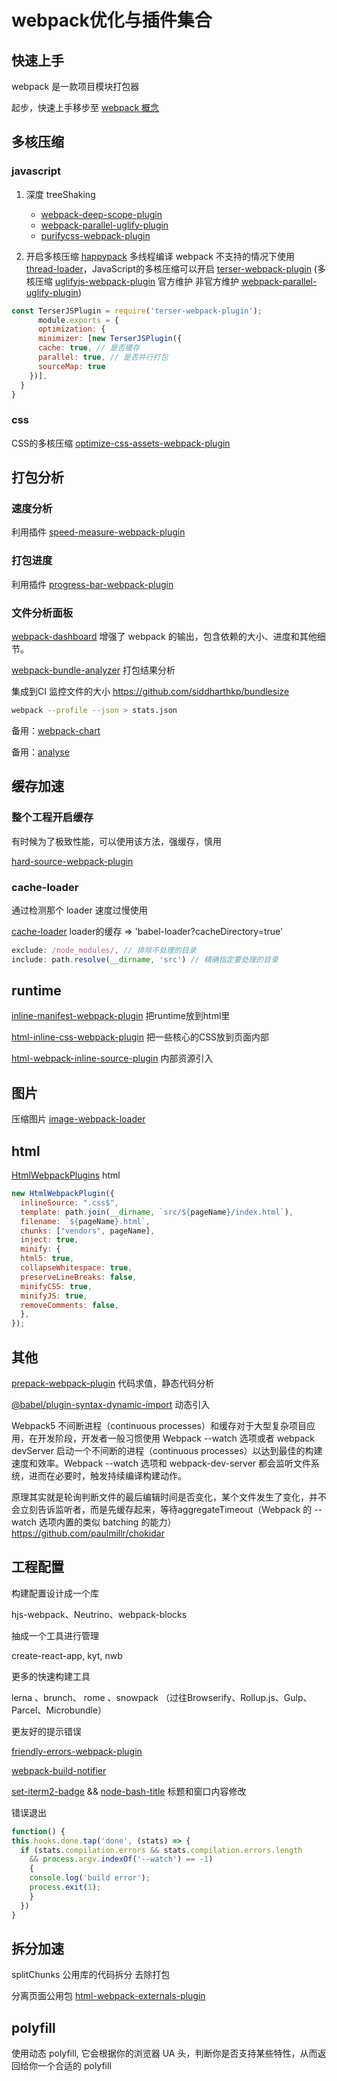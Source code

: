 # webpack优化与插件集合

## 快速上手

webpack 是一款项目模块打包器

起步，快速上手移步至 [webpack 概念](https://www.webpackjs.com/concepts/)

## 多核压缩

### javascript

1. 深度 treeShaking
    - [webpack-deep-scope-plugin](https://www.npmjs.com/package/webpack-deep-scope-plugin)
    - [webpack-parallel-uglify-plugin](https://www.npmjs.com/package/webpack-parallel-uglify-plugin)
    - [purifycss-webpack-plugin](https://www.npmjs.com/package/purgecss-webpack-plugin)

2. 开启多核压缩 [happypack](https://www.npmjs.com/package/happypack) 多线程编译 webpack 不⽀持的情况下使⽤ [thread-loader](https://www.npmjs.com/package/thread-loader)，JavaScript的多核压缩可以开启 [terser-webpack-plugin](https://www.npmjs.com/package/terser-webpack-plugin) (多核压缩 [uglifyjs-webpack-plugin](https://www.npmjs.com/package/uglifyjs-webpack-plugin) 官⽅维护 ⾮官⽅维护 [webpack-parallel-uglify-plugin](https://www.npmjs.com/package/webpack-parallel-uglify-plugin))

```js
const TerserJSPlugin = require('terser-webpack-plugin');
      module.exports = {
      optimization: {
      minimizer: [new TerserJSPlugin({
      cache: true, // 是否缓存
      parallel: true, // 是否并⾏打包
      sourceMap: true
    })],
  }
}
```

### css

CSS的多核压缩 [optimize-css-assets-webpack-plugin](https://www.npmjs.com/package/optimize-css-assets-webpack-plugin)

## 打包分析

### 速度分析

利用插件 [speed-measure-webpack-plugin](https://www.npmjs.com/package/speed-measure-webpack-plugin)

### 打包进度

利用插件 [progress-bar-webpack-plugin](https://www.npmjs.com/package/progress-bar-webpack-plugin)

### 文件分析面板

[webpack-dashboard](https://www.npmjs.com/package/webpack-dashboard) 增强了 webpack 的输出，包含依赖的⼤⼩、进度和其他细节。

[webpack-bundle-analyzer](https://www.npmjs.com/package/webpack-bundle-analyzer) 打包结果分析

集成到CI 监控⽂件的⼤⼩ <https://github.com/siddharthkp/bundlesize>

```sh
webpack --profile --json > stats.json
```

备用：[webpack-chart](http://alexkuz.github.io/webpack-chart/)

备用：[analyse](http://webpack.github.io/analyse/)

## 缓存加速

### 整个工程开启缓存

有时候为了极致性能，可以使用该方法，强缓存，慎用

[hard-source-webpack-plugin](https://www.npmjs.com/package/hard-source-webpack-plugin)

### cache-loader

通过检测那个 loader 速度过慢使用

[cache-loader](https://www.npmjs.com/package/cache-loader) loader的缓存 => 'babel-loader?cacheDirectory=true'

```js
exclude: /node_modules/, // 排除不处理的⽬录
include: path.resolve(__dirname, 'src') // 精确指定要处理的⽬录
```

## runtime

[inline-manifest-webpack-plugin](https://www.npmjs.com/package/inline-manifest-webpack-plugin) 把runtime放到html⾥

[html-inline-css-webpack-plugin](https://www.npmjs.com/package/html-inline-css-webpack-plugin) 把⼀些核⼼的CSS放到⻚⾯内部

[html-webpack-inline-source-plugin](https://www.npmjs.com/package/html-webpack-inline-source-plugin) 内部资源引⼊

## 图片

压缩图⽚ [image-webpack-loader](https://www.npmjs.com/package/image-webpack-loader)

## html

[HtmlWebpackPlugins](https://www.npmjs.com/package/html-webpack-plugin) html

```js
new HtmlWebpackPlugin({
  inlineSource: ".css$",
  template: path.join(__dirname, `src/${pageName}/index.html`),
  filename: `${pageName}.html`,
  chunks: ["vendors", pageName],
  inject: true,
  minify: {
  html5: true,
  collapseWhitespace: true,
  preserveLineBreaks: false,
  minifyCSS: true,
  minifyJS: true,
  removeComments: false,
  },
});
```

## 其他

[prepack-webpack-plugin](https://www.npmjs.com/package/prepack-webpack-plugin) 代码求值，静态代码分析

[@babel/plugin-syntax-dynamic-import](https://www.npmjs.com/package/@babel/plugin-syntax-dynamic-import) 动态引⼊

Webpack5 不间断进程（continuous processes）和缓存对于⼤型复杂项⽬应⽤，在开发阶段，开发者⼀般习惯使⽤ Webpack --watch 选项或者 webpack devServer 启动⼀个不间断的进程（continuous processes）以达到最佳的构建速度和效率。Webpack --watch 选项和 webpack-dev-server 都会监听⽂件系统，进⽽在必要时，触发持续编译构建动作。

原理其实就是轮询判断⽂件的最后编辑时间是否变化，某个⽂件发⽣了变化，并不会⽴刻告诉监听者，⽽是先缓存起来，等待aggregateTimeout（Webpack 的 --watch 选项内置的类似 batching 的能⼒）<https://github.com/paulmillr/chokidar>

## ⼯程配置

构建配置设计成⼀个库

hjs-webpack、Neutrino、webpack-blocks

抽成⼀个⼯具进⾏管理

create-react-app, kyt, nwb

更多的快速构建⼯具

lerna 、brunch、 rome 、snowpack （过往Browserify、Rollup.js、Gulp、Parcel、Microbundle）

更友好的提示错误

[friendly-errors-webpack-plugin](https://www.npmjs.com/package/friendly-errors-webpack-plugin)

[webpack-build-notifier](https://www.npmjs.com/package/webpack-build-notifier)

[set-iterm2-badge](https://www.npmjs.com/package/set-iterm2-badge) && [node-bash-title](https://www.npmjs.com/package/node-bash-title) 标题和窗⼝内容修改

错误退出

```js
function() {
this.hooks.done.tap('done', (stats) => {
  if (stats.compilation.errors && stats.compilation.errors.length
    && process.argv.indexOf('--watch') == -1)
    {
    console.log('build error');
    process.exit(1);
    }
  })
}
```

## 拆分加速

splitChunks 公⽤库的代码拆分 去除打包

分离⻚⾯公⽤包 [html-webpack-externals-plugin](https://www.npmjs.com/package/html-webpack-externals-plugin)

## polyfill

使⽤动态 polyfill, 它会根据你的浏览器 UA 头，判断你是否⽀持某些特性，从⽽返回给你⼀个合适的 polyfill
